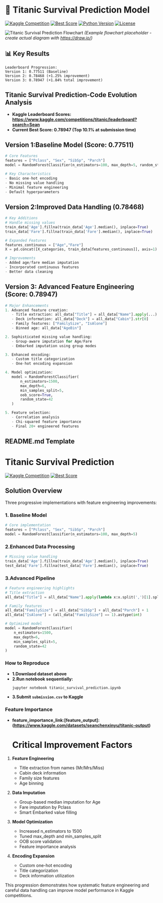 # 🚢 Titanic Survival Prediction Model

[![Kaggle Competition](https://img.shields.io/badge/Kaggle-Compete-blue?logo=kaggle)](https://www.kaggle.com/competitions/titanic)
[![Best Score](https://img.shields.io/badge/Score-0.78947-brightgreen)](https://www.kaggle.com/yourusername)
[![Python Version](https://img.shields.io/badge/Python-3.1%2B-blue?logo=python)](https://www.python.org/)
[![License](https://img.shields.io/badge/License-MIT-green)](LICENSE)

![Titanic Survival Prediction Flowchart](https://via.placeholder.com/800x400.png/009688/ffffff?text=Data+Processing+Pipeline)
*(Example flowchart placeholder - create actual diagram with https://draw.io/)*

## 📊 Key Results
```text
Leaderboard Progression:
Version 1: 0.77511 (Baseline)
Version 2: 0.78468 (+1.25% improvement) 
Version 3: 0.78947 (+1.84% total improvement)
```



## Titanic Survival Prediction-Code Evolution Analysis

- **Kaggle Leaderboard Scores: https://www.kaggle.com/competitions/titanic/leaderboard?search=Sean**
-  **Current Best Score: 0.78947 (Top 10.1% at submission time)**

## Version 1:Baseline Model (Score: 0.77511)
```python
# Core Features
features = ["Pclass", "Sex", "SibSp", "Parch"]
model = RandomForestClassifier(n_estimators=100, max_depth=5, random_state=1)

# Key Characteristics
- Basic one-hot encoding
- No missing value handling
- Minimal feature engineering
- Default hyperparameters
```

## Version 2:Improved Data Handling (0.78468)
```python
# Key Additions
# Handle missing values
train_data['Age'].fillna(train_data['Age'].median(), inplace=True)
train_data['Fare'].fillna(train_data['Fare'].median(), inplace=True)

# Expanded Features
features_continuous = ["Age","Fare"]
X = pd.concat([X_categories, train_data[features_continuous]], axis=1)

# Improvements
- Added age/fare median imputation
- Incorporated continuous features
- Better data cleaning
```

## Version 3: Advanced Feature Engineering (Score: 0.78947)
```python
# Major Enhancements
1. Advanced feature creation:
   - Title extraction: all_data["Title"] = all_data["Name"].apply(...)
   - Deck information: all_data["Deck"] = all_data["Cabin"].str[0]
   - Family features: ["FamilySize", "IsAlone"]
   - Binned age: all_data["AgeBin"]

2. Sophisticated missing value handling:
   - Group-aware imputation for Age/Fare
   - Embarked imputation using group modes

3. Enhanced encoding:
   - Custom title categorization
   - One-hot encoding expansion

4. Model optimization:
   model = RandomForestClassifier(
       n_estimators=1500,
       max_depth=6,
       min_samples_split=5,
       oob_score=True,
       random_state=42
   )

5. Feature selection:
   - Correlation analysis
   - Chi-squared feature importance
   - Final 20+ engineered features
```


## README.md Template

# Titanic Survival Prediction

[![Kaggle Competition](https://img.shields.io/badge/Kaggle-Titanic_Competition-blue)](https://www.kaggle.com/competitions/titanic)
[![Best Score](https://img.shields.io/badge/Best_Score-0.78947-brightgreen)](https://www.kaggle.com/competitions/titanic/leaderboard)

## Solution Overview
Three progressive implementations with feature engineering improvements:

### 1. Baseline Model
```python
# Core implementation
features = ["Pclass", "Sex", "SibSp", "Parch"]
model = RandomForestClassifier(n_estimators=100, max_depth=5)
```

### 2.Enhanced Data Processing
```python
# Missing value handling
train_data['Age'].fillna(train_data['Age'].median(), inplace=True)
test_data['Fare'].fillna(test_data['Fare'].median(), inplace=True)
```

### 3.Advanced Pipeline
```python
# Feature engineering highlights
# Title extraction
all_data["Title"] = all_data["Name"].apply(lambda x:x.split(',')[1].split()[0])

# Family features
all_data["FamilySize"] = all_data["SibSp"] + all_data["Parch"] + 1
all_data["IsAlone"] = (all_data["FamilySize"] == 1).astype(int)

# Optimized model
model = RandomForestClassifier(
    n_estimators=1500,
    max_depth=6,
    min_samples_split=5,
    random_state=42
)
```

### How to Reproduce

- **1.Downlaod dataset above**
- **2.Run notebook sequentially:**
  ```bash
  jupyter notebook titanic_survival_prediction.ipynb
  ```
- **3.Submit ```submission.csv``` to Kaggle**


### Feature Importance
- **feature_importance_link:[feature_output]:(https://www.kaggle.com/datasets/seanchenxinyu/titanic-output)**
  # Critical Improvement Factors
1. **Feature Engineering**
   - Title extraction from names (Mr/Mrs/Miss)
   - Cabin deck information
   - Family size features
   - Age binning

2. **Data Imputation**
   - Group-based median imputation for Age
   - Fare imputation by Pclass
   - Smart Embarked value filling

3. **Model Optimization**
   - Increased n_estimators to 1500
   - Tuned max_depth and min_samples_split
   - OOB score validation
   - Feature importance analysis

4. **Encoding Expansion**
   - Custom one-hot encoding
   - Title categorization
   - Deck information utilization

This progression demonstrates how systematic feature engineering and careful data handling can improve model performance in Kaggle competitions.
